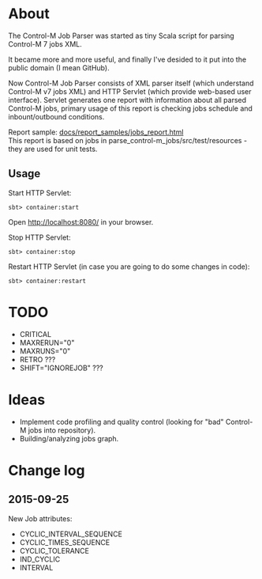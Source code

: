 About
=====
The Control-M Job Parser was started as tiny Scala script for parsing Control-M 7 jobs XML.

It became more and more useful, and finally I've desided to it put into the public domain (I mean GitHub).

Now Control-M Job Parser consists of XML parser itself (which understand Control-M v7 jobs XML) and HTTP Servlet (which provide web-based user interface). Servlet generates one report with information about all parsed Control-M jobs, primary usage of this report is checking jobs schedule and inbount/outbound conditions.

Report sample: [docs/report_samples/jobs_report.html](http://htmlpreview.github.io/?https://github.com/beloblotskiy/parse_control-m_jobs/blob/master/docs/report_samples/jobs_report.html)  
This report is based on jobs in parse_control-m_jobs/src/test/resources - they are used for unit tests. 

Usage
-----
Start HTTP Servlet:

`sbt> container:start`

Open [http://localhost:8080/](http://localhost:8080/) in your browser.

Stop HTTP Servlet:

`sbt> container:stop`

Restart HTTP Servlet (in case you are going to do some changes in code):

`sbt> container:restart`

TODO
====
* CRITICAL
* MAXRERUN="0" 
* MAXRUNS="0"
* RETRO ???
* SHIFT="IGNOREJOB" ???

Ideas
=====
* Implement code profiling and quality control (looking for "bad" Control-M jobs into repository).
* Building/analyzing jobs graph.

Change log
==========
2015-09-25
----------
New Job attributes:
* CYCLIC_INTERVAL_SEQUENCE
* CYCLIC_TIMES_SEQUENCE
* CYCLIC_TOLERANCE
* IND_CYCLIC
* INTERVAL


